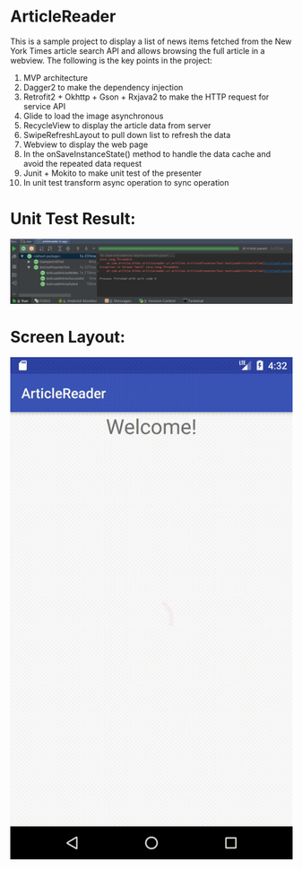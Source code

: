 # ArticleReader
This is a sample project to display a list of news items fetched from the New York Times article search API and allows browsing the full article in a webview. The following is the key points in the project:
1. MVP architecture
2. Dagger2 to make the dependency injection
3. Retrofit2 + Okhttp + Gson + Rxjava2 to make the HTTP request for service API
4. Glide to load the image asynchronous
5. RecycleView to display the article data from server
6. SwipeRefreshLayout to pull down list to refresh the data
7. Webview to display the web page
8. In the onSaveInstanceState() method to handle the data cache and avoid the repeated data request
9. Junit + Mokito to make unit test of the presenter
10. In unit test transform async operation to sync operation

# Unit Test Result:
![image](https://github.com/hubinjisu/images/blob/master/images/article_reader_unit_test.png)

# Screen Layout:
![image](https://github.com/hubinjisu/images/blob/master/images/article_reader.gif)
